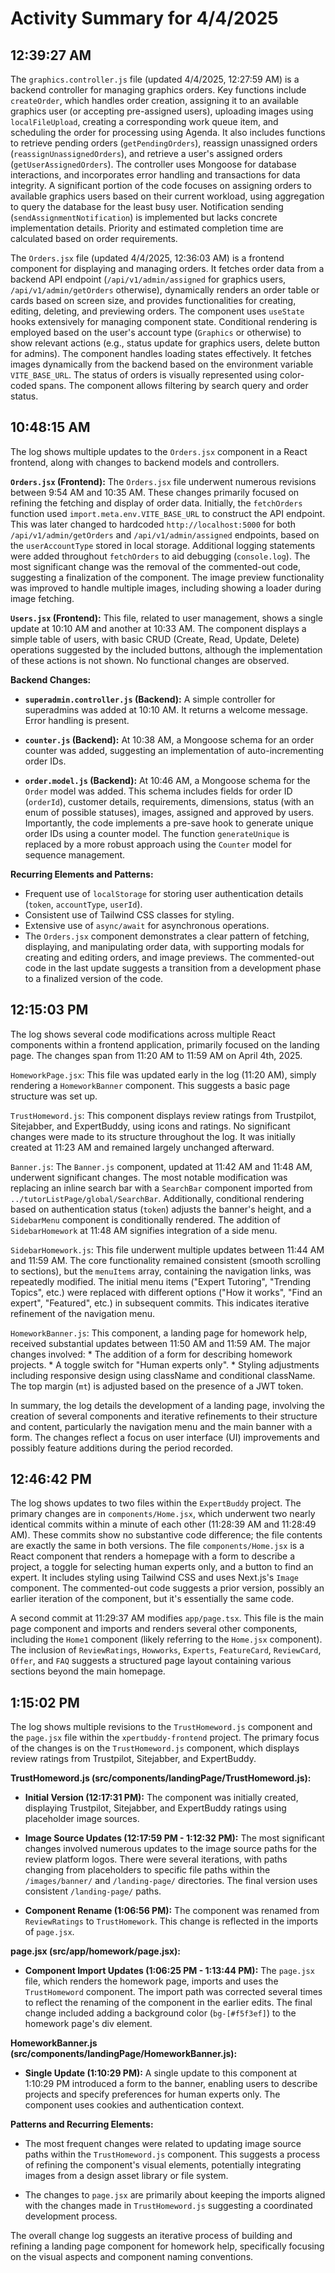 # Activity Summary for 4/4/2025

## 12:39:27 AM
The `graphics.controller.js` file (updated 4/4/2025, 12:27:59 AM)  is a backend controller for managing graphics orders.  Key functions include `createOrder`, which handles order creation, assigning it to an available graphics user (or accepting pre-assigned users), uploading images using `localFileUpload`, creating a corresponding work queue item, and scheduling the order for processing using Agenda.  It also includes functions to retrieve pending orders (`getPendingOrders`), reassign unassigned orders (`reassignUnassignedOrders`), and retrieve a user's assigned orders (`getUserAssignedOrders`).  The controller uses Mongoose for database interactions, and incorporates error handling and transactions for data integrity.  A significant portion of the code focuses on assigning orders to available graphics users based on their current workload, using aggregation to query the database for the least busy user.  Notification sending (`sendAssignmentNotification`) is implemented but lacks concrete implementation details.  Priority and estimated completion time are calculated based on order requirements.

The `Orders.jsx` file (updated 4/4/2025, 12:36:03 AM) is a frontend component for displaying and managing orders. It fetches order data from a backend API endpoint (`/api/v1/admin/assigned` for graphics users, `/api/v1/admin/getOrders` otherwise), dynamically renders an order table or cards based on screen size, and provides functionalities for creating, editing, deleting, and previewing orders.  The component uses `useState` hooks extensively for managing component state.  Conditional rendering is employed based on the user's account type (`Graphics` or otherwise) to show relevant actions (e.g., status update for graphics users, delete button for admins). The component handles loading states effectively.  It fetches images dynamically from the backend based on the environment variable `VITE_BASE_URL`.  The status of orders is visually represented using color-coded spans. The component allows filtering by search query and order status.


## 10:48:15 AM
The log shows multiple updates to the `Orders.jsx` component in a React frontend, along with changes to backend models and controllers.

**`Orders.jsx` (Frontend):**  The `Orders.jsx` file underwent numerous revisions between 9:54 AM and 10:35 AM.  These changes primarily focused on refining the fetching and display of order data.  Initially, the `fetchOrders` function used `import.meta.env.VITE_BASE_URL` to construct the API endpoint. This was later changed to hardcoded `http://localhost:5000`  for both `/api/v1/admin/getOrders` and `/api/v1/admin/assigned` endpoints, based on the `userAccountType` stored in local storage.  Additional logging statements were added throughout `fetchOrders` to aid debugging (`console.log`). The most significant change was the removal of the commented-out code, suggesting a finalization of the component.  The image preview functionality was improved to handle multiple images, including showing a loader during image fetching.


**`Users.jsx` (Frontend):** This file, related to user management, shows a single update at 10:10 AM and another at 10:33 AM. The component displays a simple table of users, with basic CRUD (Create, Read, Update, Delete) operations suggested by the included buttons, although the implementation of these actions is not shown. No functional changes are observed.


**Backend Changes:**

* **`superadmin.controller.js` (Backend):**  A simple controller for superadmins was added at 10:10 AM. It returns a welcome message.  Error handling is present.

* **`counter.js` (Backend):** At 10:38 AM, a Mongoose schema for an order counter was added, suggesting an implementation of auto-incrementing order IDs.

* **`order.model.js` (Backend):** At 10:46 AM, a Mongoose schema for the `Order` model was added.  This schema includes fields for order ID (`orderId`), customer details, requirements, dimensions, status (with an enum of possible statuses), images, assigned and approved by users. Importantly, the code implements a pre-save hook to generate unique order IDs using a counter model. The function `generateUnique` is replaced by a more robust approach using the `Counter` model for sequence management.


**Recurring Elements and Patterns:**

* Frequent use of `localStorage` for storing user authentication details (`token`, `accountType`, `userId`).
* Consistent use of Tailwind CSS classes for styling.
* Extensive use of `async/await` for asynchronous operations.
* The `Orders.jsx` component demonstrates a clear pattern of fetching, displaying, and manipulating order data, with supporting modals for creating and editing orders, and image previews.  The commented-out code in the last update suggests a transition from a development phase to a finalized version of the code.


## 12:15:03 PM
The log shows several code modifications across multiple React components within a frontend application, primarily focused on the landing page.  The changes span from 11:20 AM to 11:59 AM on April 4th, 2025.

`HomeworkPage.jsx`: This file was updated early in the log (11:20 AM), simply rendering a `HomeworkBanner` component. This suggests a basic page structure was set up.

`TrustHomeword.js`:  This component displays review ratings from Trustpilot, Sitejabber, and ExpertBuddy, using icons and ratings. No significant changes were made to its structure throughout the log.  It was initially created at 11:23 AM and remained largely unchanged afterward.

`Banner.js`: The `Banner.js` component, updated at 11:42 AM and 11:48 AM, underwent significant changes. The most notable modification was replacing an inline search bar with a `SearchBar` component imported from `../tutorListPage/global/SearchBar`. Additionally, conditional rendering based on authentication status (`token`) adjusts the banner's height, and a `SidebarMenu` component is conditionally rendered. The addition of `SidebarHomework` at 11:48 AM signifies integration of a side menu.

`SidebarHomework.js`: This file underwent multiple updates between 11:44 AM and 11:59 AM. The core functionality remained consistent (smooth scrolling to sections), but the `menuItems` array, containing the navigation links, was repeatedly modified. The initial menu items ("Expert Tutoring", "Trending Topics", etc.) were replaced with different options ("How it works", "Find an expert", "Featured", etc.) in subsequent commits.  This indicates iterative refinement of the navigation menu.

`HomeworkBanner.js`:  This component, a landing page for homework help, received substantial updates between 11:50 AM and 11:59 AM.  The major changes involved:
    * The addition of a form for describing homework projects.
    * A toggle switch for "Human experts only".
    * Styling adjustments including responsive design using className and conditional className.  The top margin (`mt`) is adjusted based on the presence of a JWT token.


In summary, the log details the development of a landing page, involving the creation of several components and iterative refinements to their structure and content, particularly the navigation menu and the main banner with a form. The changes reflect a focus on user interface (UI) improvements and possibly feature additions during the period recorded.


## 12:46:42 PM
The log shows updates to two files within the `ExpertBuddy` project.  The primary changes are in `components/Home.jsx`, which underwent two nearly identical commits within a minute of each other (11:28:39 AM and 11:28:49 AM).  These commits show no substantive code difference; the file contents are exactly the same in both versions.  The file `components/Home.jsx`  is a React component that renders a homepage with a form to describe a project, a toggle for selecting human experts only, and a button to find an expert. It includes styling using Tailwind CSS and uses Next.js's `Image` component.  The commented-out code suggests a prior version, possibly an earlier iteration of the component, but it's essentially the same code.

A second commit at 11:29:37 AM modifies `app/page.tsx`. This file is the main page component and imports and renders several other components, including the `Home1` component (likely referring to the `Home.jsx` component). The inclusion of  `ReviewRatings`, `Howworks`, `Experts`, `FeatureCard`, `ReviewCard`, `Offer`, and `FAQ` suggests a structured page layout containing various sections beyond the main homepage.


## 1:15:02 PM
The log shows multiple revisions to the `TrustHomeword.js` component and the `page.jsx` file within the `xpertbuddy-frontend` project.  The primary focus of the changes is on the `TrustHomeword.js` component, which displays review ratings from Trustpilot, Sitejabber, and ExpertBuddy.

**TrustHomeword.js (src/components/landingPage/TrustHomeword.js):**

* **Initial Version (12:17:31 PM):** The component was initially created, displaying Trustpilot, Sitejabber, and ExpertBuddy ratings using placeholder image sources.

* **Image Source Updates (12:17:59 PM - 1:12:32 PM):**  The most significant changes involved numerous updates to the image source paths for the review platform logos.  There were several iterations, with paths changing from placeholders to specific file paths within the `/images/banner/` and `/landing-page/` directories. The final version uses consistent `/landing-page/` paths.


* **Component Rename (1:06:56 PM):** The component was renamed from `ReviewRatings` to `TrustHomework`. This change is reflected in the imports of `page.jsx`.


**page.jsx (src/app/homework/page.jsx):**

* **Component Import Updates (1:06:25 PM - 1:13:44 PM):**  The `page.jsx` file, which renders the homework page,  imports and uses the `TrustHomeword` component.  The import path was corrected several times to reflect the renaming of the component in the earlier edits. The final change included adding a background color (`bg-[#f5f3ef]`) to the homework page's div element.

**HomeworkBanner.js (src/components/landingPage/HomeworkBanner.js):**

* **Single Update (1:10:29 PM):**  A single update to this component at 1:10:29 PM introduced a form to the banner, enabling users to describe projects and specify preferences for human experts only. The component uses cookies and authentication context.


**Patterns and Recurring Elements:**

* The most frequent changes were related to updating image source paths within the `TrustHomeword.js` component. This suggests a process of refining the component's visual elements, potentially integrating images from a design asset library or file system.

* The changes to `page.jsx` are primarily about keeping the imports aligned with the changes made in `TrustHomeword.js` suggesting a coordinated development process.

The overall change log suggests an iterative process of building and refining a landing page component for homework help, specifically focusing on the visual aspects and component naming conventions.

